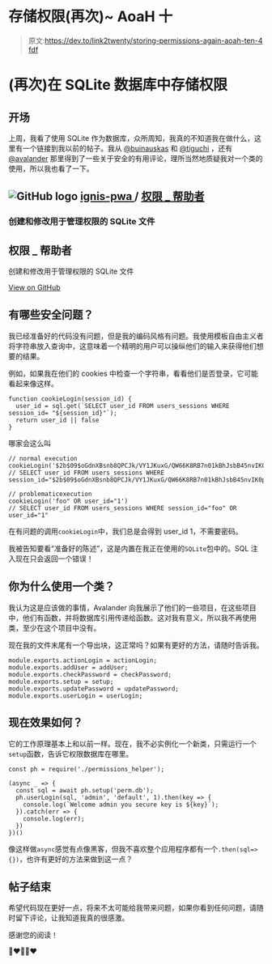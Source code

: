 # 存储权限(再次)~ AoaH 十

> 原文:[https://dev.to/link2twenty/storing-permissions-again-aoah-ten-4 fdf](https://dev.to/link2twenty/storing-permissions-again--aoah-ten-4fdf)

# (再次)在 SQLite 数据库中存储权限

## 开场

上周，我看了使用 SQLite 作为数据库，众所周知，我真的不知道我在做什么，这里有一个链接到我以前的帖子。我从 [@buinauskas](https://dev.to/buinauskas) 和 [@tiguchi](https://dev.to/tiguchi) ，还有 [@avalander](https://dev.to/avalander) 那里得到了一些关于安全的有用评论，理所当然地质疑我对一个类的使用，所以我也看了一下。

## ![GitHub logo](../Images/a73f630113876d78cff79f59c2125b24.png) [ ignis-pwa ](https://github.com/ignis-pwa) / [权限 _ 帮助者](https://github.com/ignis-pwa/permissions_helper)

### 创建和修改用于管理权限的 SQLite 文件

<article class="markdown-body entry-content container-lg" itemprop="text">

# 权限 _ 帮助者

创建和修改用于管理权限的 SQLite 文件

</article>

[View on GitHub](https://github.com/ignis-pwa/permissions_helper)

## 有哪些安全问题？

我已经准备好的代码没有问题，但是我的编码风格有问题。我使用模板自由主义者将字符串放入查询中，这意味着一个精明的用户可以操纵他们的输入来获得他们想要的结果。

例如，如果我在他们的 cookies 中检查一个字符串，看看他们是否登录，它可能看起来像这样。

```
function cookieLogin(session_id) {
  user_id = sql.get(`SELECT user_id FROM users_sessions WHERE session_id= "${session_id}"`);
  return user_id || false
} 
```

哪家会这么叫

```
// normal execution
cookieLogin('$2b$09$oGdnXBsnb8QPCJk/VY1JKuxG/QW66K8RB7n01kBhJsbB45nvIK0pK')
// SELECT user_id FROM users_sessions WHERE session_id="$2b$09$oGdnXBsnb8QPCJk/VY1JKuxG/QW66K8RB7n01kBhJsbB45nvIK0pK"

// problematicexecution
cookieLogin('foo" OR user_id="1')
// SELECT user_id FROM users_sessions WHERE session_id="foo" OR user_id="1" 
```

在有问题的调用`cookieLogin`中，我们总是会得到 user_id 1，不需要密码。

我被告知要看“准备好的陈述”，这是内置在我正在使用的`SQLite`包中的。SQL 注入现在只会返回一个错误！

## 你为什么使用一个类？

我认为这是应该做的事情，Avalander 向我展示了他们的一些项目，在这些项目中，他们有函数，并将数据库引用传递给函数。这对我有意义，所以我不再使用类，至少在这个项目中没有。

现在我的文件末尾有一个导出块，这正常吗？如果有更好的方法，请随时告诉我。

```
module.exports.actionLogin = actionLogin;
module.exports.addUser = addUser;
module.exports.checkPassword = checkPassword;
module.exports.setup = setup;
module.exports.updatePassword = updatePassword;
module.exports.userLogin = userLogin; 
```

## 现在效果如何？

它的工作原理基本上和以前一样。现在，我不必实例化一个新类，只需运行一个`setup`函数，告诉它权限数据库在哪里。

```
const ph = require('./permissions_helper');

(async _ => {
  const sql = await ph.setup('perm.db');
  ph.userLogin(sql, 'admin', 'default', 1).then(key => {
    console.log(`Welcome admin you secure key is ${key}`);
  }).catch(err => {
    console.log(err);
  })
})() 
```

像这样做`async`感觉有点像黑客，但我不喜欢整个应用程序都有一个`.then(sql=>{})`，也许有更好的方法来做到这一点？

## 帖子结束

希望代码现在更好一点，将来不太可能给我带来问题，如果你看到任何问题，请随时留下评论，让我知道我真的很感激。

感谢您的阅读！

🦄❤🦄🦄❤
